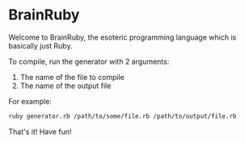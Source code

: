 # BrainRuby

Welcome to BrainRuby, the esoteric programming language which is basically just Ruby.

To compile, run the generator with 2 arguments:

1. The name of the file to compile
2. The name of the output file

For example:

``` sh
ruby generator.rb /path/to/some/file.rb /path/to/output/file.rb
```

That's it!  Have fun!
